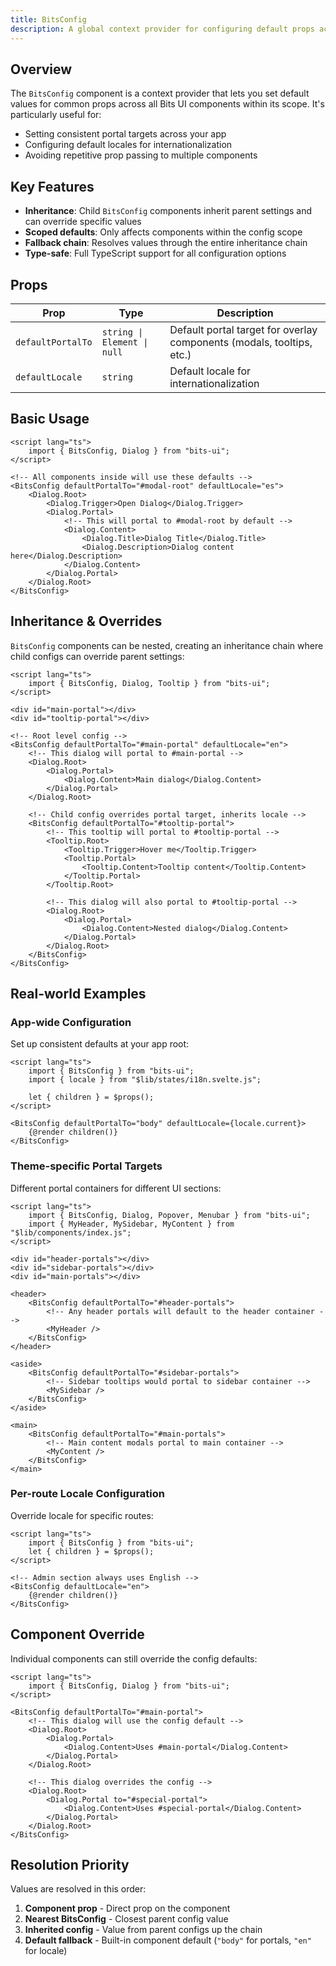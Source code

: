 ```yaml
---
title: BitsConfig
description: A global context provider for configuring default props across all Bits UI components.
---
```


## Overview

The `BitsConfig` component is a context provider that lets you set default values for common props across all Bits UI components within its scope. It's particularly useful for:

-   Setting consistent portal targets across your app
-   Configuring default locales for internationalization
-   Avoiding repetitive prop passing to multiple components

## Key Features

-   **Inheritance**: Child `BitsConfig` components inherit parent settings and can override specific values
-   **Scoped defaults**: Only affects components within the config scope
-   **Fallback chain**: Resolves values through the entire inheritance chain
-   **Type-safe**: Full TypeScript support for all configuration options

## Props

| Prop              | Type                        | Description                                                           |
| ----------------- | --------------------------- | --------------------------------------------------------------------- |
| `defaultPortalTo` | `string \| Element \| null` | Default portal target for overlay components (modals, tooltips, etc.) |
| `defaultLocale`   | `string`                    | Default locale for internationalization                               |

## Basic Usage

```svelte
<script lang="ts">
	import { BitsConfig, Dialog } from "bits-ui";
</script>

<!-- All components inside will use these defaults -->
<BitsConfig defaultPortalTo="#modal-root" defaultLocale="es">
	<Dialog.Root>
		<Dialog.Trigger>Open Dialog</Dialog.Trigger>
		<Dialog.Portal>
			<!-- This will portal to #modal-root by default -->
			<Dialog.Content>
				<Dialog.Title>Dialog Title</Dialog.Title>
				<Dialog.Description>Dialog content here</Dialog.Description>
			</Dialog.Content>
		</Dialog.Portal>
	</Dialog.Root>
</BitsConfig>
```

## Inheritance & Overrides

`BitsConfig` components can be nested, creating an inheritance chain where child configs can override parent settings:

```svelte
<script lang="ts">
	import { BitsConfig, Dialog, Tooltip } from "bits-ui";
</script>

<div id="main-portal"></div>
<div id="tooltip-portal"></div>

<!-- Root level config -->
<BitsConfig defaultPortalTo="#main-portal" defaultLocale="en">
	<!-- This dialog will portal to #main-portal -->
	<Dialog.Root>
		<Dialog.Portal>
			<Dialog.Content>Main dialog</Dialog.Content>
		</Dialog.Portal>
	</Dialog.Root>

	<!-- Child config overrides portal target, inherits locale -->
	<BitsConfig defaultPortalTo="#tooltip-portal">
		<!-- This tooltip will portal to #tooltip-portal -->
		<Tooltip.Root>
			<Tooltip.Trigger>Hover me</Tooltip.Trigger>
			<Tooltip.Portal>
				<Tooltip.Content>Tooltip content</Tooltip.Content>
			</Tooltip.Portal>
		</Tooltip.Root>

		<!-- This dialog will also portal to #tooltip-portal -->
		<Dialog.Root>
			<Dialog.Portal>
				<Dialog.Content>Nested dialog</Dialog.Content>
			</Dialog.Portal>
		</Dialog.Root>
	</BitsConfig>
</BitsConfig>
```

## Real-world Examples

### App-wide Configuration

Set up consistent defaults at your app root:

```svelte title="+layout.svelte"
<script lang="ts">
	import { BitsConfig } from "bits-ui";
	import { locale } from "$lib/states/i18n.svelte.js";

	let { children } = $props();
</script>

<BitsConfig defaultPortalTo="body" defaultLocale={locale.current}>
	{@render children()}
</BitsConfig>
```

### Theme-specific Portal Targets

Different portal containers for different UI sections:

```svelte
<script lang="ts">
	import { BitsConfig, Dialog, Popover, Menubar } from "bits-ui";
	import { MyHeader, MySidebar, MyContent } from "$lib/components/index.js";
</script>

<div id="header-portals"></div>
<div id="sidebar-portals"></div>
<div id="main-portals"></div>

<header>
	<BitsConfig defaultPortalTo="#header-portals">
		<!-- Any header portals will default to the header container -->
		<MyHeader />
	</BitsConfig>
</header>

<aside>
	<BitsConfig defaultPortalTo="#sidebar-portals">
		<!-- Sidebar tooltips would portal to sidebar container -->
		<MySidebar />
	</BitsConfig>
</aside>

<main>
	<BitsConfig defaultPortalTo="#main-portals">
		<!-- Main content modals portal to main container -->
		<MyContent />
	</BitsConfig>
</main>
```

### Per-route Locale Configuration

Override locale for specific routes:

```svelte title="routes/(admin)/+layout.svelte"
<script lang="ts">
	import { BitsConfig } from "bits-ui";
	let { children } = $props();
</script>

<!-- Admin section always uses English -->
<BitsConfig defaultLocale="en">
	{@render children()}
</BitsConfig>
```

## Component Override

Individual components can still override the config defaults:

```svelte
<script lang="ts">
	import { BitsConfig, Dialog } from "bits-ui";
</script>

<BitsConfig defaultPortalTo="#main-portal">
	<!-- This dialog will use the config default -->
	<Dialog.Root>
		<Dialog.Portal>
			<Dialog.Content>Uses #main-portal</Dialog.Content>
		</Dialog.Portal>
	</Dialog.Root>

	<!-- This dialog overrides the config -->
	<Dialog.Root>
		<Dialog.Portal to="#special-portal">
			<Dialog.Content>Uses #special-portal</Dialog.Content>
		</Dialog.Portal>
	</Dialog.Root>
</BitsConfig>
```

## Resolution Priority

Values are resolved in this order:

1. **Component prop** - Direct prop on the component
2. **Nearest BitsConfig** - Closest parent config value
3. **Inherited config** - Value from parent configs up the chain
4. **Default fallback** - Built-in component default (`"body"` for portals, `"en"` for locale)
